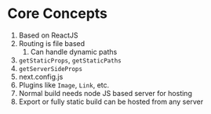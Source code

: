 # Core Concepts

1. Based on ReactJS
2. Routing is file based
    1. Can handle dynamic paths
3. `getStaticProps`, `getStaticPaths`
4. `getServerSideProps`
5. next.config.js
6. Plugins like `Image`, `Link`, etc.
7. Normal build needs node JS based server for hosting
8. Export or fully static build can be hosted from any server

